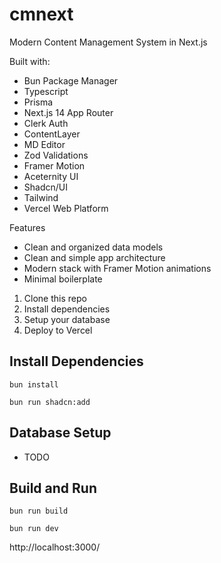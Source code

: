 # cmnext
Modern Content Management System in Next.js 

Built with:
- Bun Package Manager
- Typescript
- Prisma
- Next.js 14 App Router
- Clerk Auth
- ContentLayer
- MD Editor
- Zod Validations
- Framer Motion
- Aceternity UI 
- Shadcn/UI
- Tailwind 
- Vercel Web Platform

Features
 - Clean and organized data models 
 - Clean and simple app architecture 
 - Modern stack with Framer Motion animations
 - Minimal boilerplate

1) Clone this repo
2) Install dependencies 
3) Setup your database
4) Deploy to Vercel

## Install Dependencies

```
bun install
```

```
bun run shadcn:add
```

## Database Setup
- TODO 


## Build and Run

```
bun run build
```

```
bun run dev
```

http://localhost:3000/








